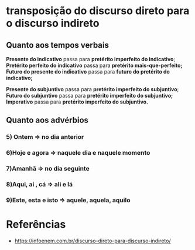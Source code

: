 # transposição do discurso direto para o discurso indireto

## Quanto aos tempos verbais
**Presente do indicativo** passa para **pretérito imperfeito do indicativo**; 
**Pretérito perfeito do indicativo** passa para **pretérito mais-que-perfeito;** 
**Futuro do presente do indicativo** passa para **futuro do pretérito do indicativo;**

**Presente do subjuntivo** passa para **pretérito imperfeito do subjuntivo**; 
**Futuro do subjuntivo** passa para **pretérito imperfeito do subjuntivo;** 
**Imperativo** passa para **pretérito imperfeito do subjuntivo.**
## Quanto aos advérbios
### 5) **Ontem** => **no dia anterior**
### 6)**Hoje** e **agora** => **naquele dia** e **naquele momento**
### 7)**Amanhã** => **no dia seguinte**
### 8)**Aqui, aí , cá** => **ali** e **lá**
### 9)**Este, esta e isto** => **aquele, aquela, aquilo**

# Referências
- https://infoenem.com.br/discurso-direto-para-discurso-indireto/